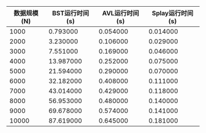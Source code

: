 | 数据规模(N) | BST运行时间(s) | AVL运行时间(s) | Splay运行时间(s) |
|---|---|---|---|
| 1000 | 0.793000 | 0.054000 | 0.014000 |
| 2000 | 3.230000 | 0.106000 | 0.029000 |
| 3000 | 7.551000 | 0.169000 | 0.046000 |
| 4000 | 13.987000 | 0.252000 | 0.075000 |
| 5000 | 21.594000 | 0.290000 | 0.070000 |
| 6000 | 32.182000 | 0.408000 | 0.111000 |
| 7000 | 43.014000 | 0.429000 | 0.118000 |
| 8000 | 56.953000 | 0.480000 | 0.140000 |
| 9000 | 69.678000 | 0.574000 | 0.141000 |
| 10000 | 87.619000 | 0.645000 | 0.181000 |